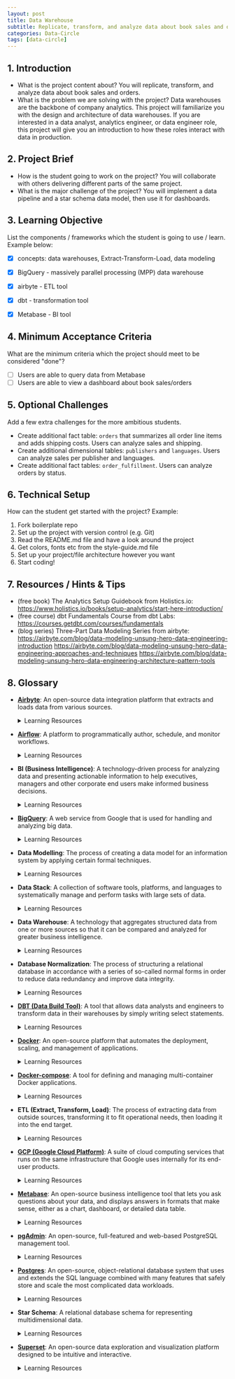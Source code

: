 ```yaml
---
layout: post
title: Data Warehouse
subtitle: Replicate, transform, and analyze data about book sales and orders
categories: Data-Circle
tags: [data-circle] 
---
```




## 1. Introduction
- What is the project content about? 
You will replicate, transform, and analyze data about book sales and orders.
- What is the problem we are solving with the project?
Data warehouses are the backbone of company analytics. This project will familiarize you with the design and architecture of data warehouses. If you are interested in a data analyst, analytics engineer, or data engineer role, this project will give you an introduction to how these roles interact with data in production.

## 2. Project Brief 
- How is the student going to work on the project?
You will collaborate with others delivering different parts of the same project.
- What is the major challenge of the project?
You will implement a data pipeline and a star schema data model, then use it for dashboards.


## 3. Learning Objective
List the components / frameworks which the student is going to use / learn. Example below:

- [x] concepts: data warehouses, Extract-Transform-Load, data modeling
- [x] BigQuery - massively parallel processing (MPP) data warehouse
- [x] airbyte - ETL tool
- [x] dbt - transformation tool
- [x] Metabase - BI tool


## 4. Minimum Acceptance Criteria
What are the minimum criteria which the project should meet to be considered "done"? 
- [ ] Users are able to query data from Metabase
- [ ] Users are able to view a dashboard about book sales/orders

## 5. Optional Challenges
Add a few extra challenges for the more ambitious students. 
* Create additional fact table: `orders` that summarizes all order line items and adds shipping costs. Users can analyze sales and shipping.
* Create additional dimensional tables: `publishers` and `languages`. Users can analyze sales per publisher and languages.
* Create additional fact tables: `order_fulfillment`. Users can analyze orders by status.

## 6. Technical Setup
How can the student get started with the project? Example: 
1. Fork boilerplate repo
2. Set up the project with version control (e.g. Git)
3. Read the README.md file and have a look around the project
4. Get colors, fonts etc from the style-guide.md file
5. Set up your project/file architecture however you want
6. Start coding!

## 7. Resources / Hints & Tips
- (free book) The Analytics Setup Guidebook from Holistics.io: https://www.holistics.io/books/setup-analytics/start-here-introduction/
- (free course) dbt Fundamentals Course from dbt Labs: https://courses.getdbt.com/courses/fundamentals
- (blog series) Three-Part Data Modeling Series from airbyte: 
https://airbyte.com/blog/data-modeling-unsung-hero-data-engineering-introduction
https://airbyte.com/blog/data-modeling-unsung-hero-data-engineering-approaches-and-techniques 
https://airbyte.com/blog/data-modeling-unsung-hero-data-engineering-architecture-pattern-tools 

## 8. Glossary
- **[Airbyte](https://airbyte.io/)**: An open-source data integration platform that extracts and loads data from various sources.
  <details>
  <summary> Learning Resources</summary>

    - **[Airbyte Documentation](https://docs.airbyte.io/)**
    - **[Set up a modern data stack with Docker and Airbyte](https://airbyte.com/tutorials/modern-data-stack-docker)**

    - **[Getting Started with Airbyte Guide](https://docs.airbyte.com/quickstart/getting-started/)**

    - **[Airbyte YouTube Channel](https://www.youtube.com/@AirbyteHQ)**

    - **[Airbyte Community](https://airbyte.io/community)**

    - **[Airbyte on GitHub](https://github.com/airbytehq/airbyte)**
    - **[Data Modelling in Airbyte](https://airbyte.com/blog/data-modeling-unsung-hero-data-engineering-introduction)**

  </details>

- **[Airflow](https://airflow.apache.org/)**: A platform to programmatically author, schedule, and monitor workflows.
  <details>
  <summary> Learning Resources</summary>

    - **[Airflow Documentation](https://airflow.apache.org/docs/stable/index.html)**

    - **[Principles of Airflow on GitHub](https://github.com/apache/airflow/blob/main/README.md)**

    - **[Airflow YouTube Videos](https://www.youtube.com/results?search_query=apache+airflow+)**

    - **[Airflow Community and Mailing lists](https://airflow.apache.org/community/)**

  </details>

- **BI (Business Intelligence)**: A technology-driven process for analyzing data and presenting actionable information to help executives, managers and other corporate end users make informed business decisions.
  <details>
  <summary> Learning Resources</summary>

    - **[Business Intelligence on Wikipedia](https://en.wikipedia.org/wiki/Business_intelligence)**

    - **[Foundations of Business Intelligence on Coursera](https://www.coursera.org/learn/foundations-of-business-intelligence)**

    - **[IBM introduction on Business Intelligence](https://www.linkedin.com/learning/topics/business-intelligence)**

  </details>

- **[BigQuery](https://cloud.google.com/bigquery)**: A web service from Google that is used for handling and analyzing big data.
  <details>
  <summary> Learning Resources</summary>

    - **[BigQuery Official Documentation](https://cloud.google.com/bigquery/docs)**

    - **[BigQuery Quickstart Guides](https://cloud.google.com/bigquery/docs/quickstarts)**

    - **[BigQuery Guided Project on Coursera](https://www.coursera.org/projects/working-with-bigquery)**

  </details>

- **Data Modelling**: The process of creating a data model for an information system by applying certain formal techniques.
  <details>
  <summary> Learning Resources</summary>

    - **[Data Modelling on Airbyte Blog, part 1 - Introduction](https://airbyte.com/blog/data-modeling-unsung-hero-data-engineering-introduction)**

    - **[Data Modelling on Airbyte Blog, part 2 - Approaches and Techniques](https://airbyte.com/blog/data-modeling-unsung-hero-data-engineering-approaches-and-techniques)**

    - **[Data Modelling on Airbyte Blog, part 3 - Architecture Pattern, Tools](https://airbyte.com/blog/data-modeling-unsung-hero-data-engineering-architecture-pattern-tools)**

  </details>

- **Data Stack**: A collection of software tools, platforms, and languages to systematically manage and perform tasks with large sets of data.
  <details>
  <summary> Learning Resources</summary>

    - **[A bit more on Modern Data Stack](https://www.altexsoft.com/blog/modern-data-stack/)**

  </details>

- **Data Warehouse**: A technology that aggregates structured data from one or more sources so that it can be compared and analyzed for greater business intelligence.
  <details>
  <summary> Learning Resources</summary>

    - **[A book on Data Warehouse concepts and Analytics Setup in general](https://www.holistics.io/books/setup-analytics/start-here-introduction/)**

    - **[IBM introduction to Data Warehouse Concept](https://www.ibm.com/topics/data-warehouse)**

    - **[Data Warehouse on Wikipedia](https://en.wikipedia.org/wiki/Data_warehouse)**

      </details>

    - **Database Normalization**: The process of structuring a relational database in accordance with a series of so-called normal forms in order to reduce data redundancy and improve data integrity.
      <details>
      <summary> Learning Resources</summary>

        - **[Database Normalization on Wikipedia](https://en.wikipedia.org/wiki/Database_normalization)**

        - **[Database Normalization on GeeksforGeeks](https://www.geeksforgeeks.org/normal-forms-in-dbms/)**

      </details>

    - **[DBT (Data Build Tool)](https://www.getdbt.com/)**: A tool that allows data analysts and engineers to transform data in their warehouses by simply writing select statements.
      <details>
      <summary> Learning Resources</summary>

        - **[DBT Documentation](https://docs.getdbt.com/docs/introduction)**

        - **[DBT Tutorials](https://www.getdbt.com/dbt-learn/)**
        - **[The tutorial on dbt fundamentals](https://courses.getdbt.com/courses/fundamentals)**

      </details>

    - **[Docker](https://www.docker.com/)**: An open-source platform that automates the deployment, scaling, and management of applications.
      <details>
      <summary> Learning Resources</summary>

        - **[Docker Official Documentation](https://docs.docker.com/get-started/overview/)**

        - **[Docker Get Started Guide](https://docs.docker.com/get-started/)**

        - **[Docker Tutorials](https://www.tutorialspoint.com/docker/index.htm)**

      </details>

    - **[Docker-compose](https://docs.docker.com/compose/)**: A tool for defining and managing multi-container Docker applications.
      <details>
      <summary> Learning Resources</summary>

        - **[Getting Started guide](https://docs.docker.com/compose/gettingstarted/)**

      </details>

    - **ETL (Extract, Transform, Load)**: The process of extracting data from outside sources, transforming it to fit operational needs, then loading it into the end target.
      <details>
      <summary> Learning Resources</summary>

        - **[ETL explaind by AWS](https://aws.amazon.com/what-is/etl/)**

        - **More details at [Wikipedia](https://en.wikipedia.org/wiki/Extract,_transform,_load)**

      </details>

    - **[GCP (Google Cloud Platform)](https://cloud.google.com/)**: A suite of cloud computing services that runs on the same infrastructure that Google uses internally for its end-user products.
      <details>
      <summary> Learning Resources</summary>

        - **[BigQuery and GCP tutorial](https://www.cloudskillsboost.google/quests/68)**

      </details>

    - **[Metabase](https://www.metabase.com/)**: An open-source business intelligence tool that lets you ask questions about your data, and displays answers in formats that make sense, either as a chart, dashboard, or detailed data table.
      <details>
      <summary> Learning Resources</summary>

        - **[Metabase Documentation](https://www.metabase.com/docs/latest/)**

        - **[Metabase Tutorials](https://www.metabase.com/learn/)**

      </details>

    - **[pgAdmin](https://www.pgadmin.org/)**: An open-source, full-featured and web-based PostgreSQL management tool.
      <details>
      <summary> Learning Resources</summary>

        - **[pgAdmin Documentation](https://www.pgadmin.org/docs/)**

      </details>

    - **[Postgres](https://www.postgresql.org/)**: An open-source, object-relational database system that uses and extends the SQL language combined with many features that safely store and scale the most complicated data workloads.
      <details>
      <summary> Learning Resources</summary>

        - **[Postgres Official Documentation](https://www.postgresql.org/docs/)**

        - **[Getting Started with PostgreSQL Tutorial](https://www.postgresqltutorial.com/postgresql-getting-started/)**

      </details>

    - **Star Schema**: A relational database schema for representing multidimensional data.
      <details>
      <summary> Learning Resources</summary>

        - **[Star Schema on Wikipedia](https://en.wikipedia.org/wiki/Star_schema)**

        - **[Star Schema on GeeksforGeeks](https://www.geeksforgeeks.org/star-schema-in-data-warehouse-modeling/)**

      </details>
    - **[Superset](https://superset.apache.org/)**: An open-source data exploration and visualization platform designed to be intuitive and interactive.
      <details>
      <summary> Learning Resources</summary>

        - **[Superset Documentation](https://superset.apache.org/docs/intro)**

        - **[A Superset YouTube Tutorial](https://www.youtube.com/playlist?list=PLz-a3JGXUF8FPvKkm6yDgwAllb3kj2ZS2)**

      </details>